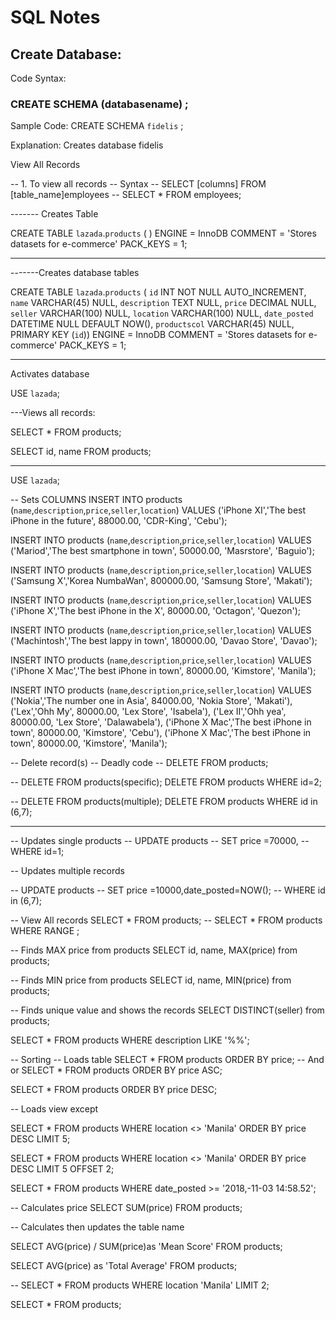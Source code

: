 # SQL Notes

## Create Database:  
Code Syntax: 
###  CREATE SCHEMA (databasename) ;

Sample Code: 
CREATE SCHEMA `fidelis` ;

Explanation: 
Creates database fidelis


View All Records

-- 1. To view all records
-- Syntax
-- SELECT [columns] FROM [table_name]employees
-- SELECT * FROM employees;




------- Creates Table

CREATE TABLE `lazada`.`products` (
)
ENGINE = InnoDB
COMMENT = 'Stores datasets for e-commerce'
PACK_KEYS = 1;

----------------------

-------Creates database tables

CREATE TABLE `lazada`.`products` (
  `id` INT NOT NULL AUTO_INCREMENT,
  `name` VARCHAR(45) NULL,
  `description` TEXT NULL,
  `price` DECIMAL NULL,
  `seller` VARCHAR(100) NULL,
  `location` VARCHAR(100) NULL,
  `date_posted` DATETIME NULL DEFAULT NOW(),
  `productscol` VARCHAR(45) NULL,
  PRIMARY KEY (`id`))
ENGINE = InnoDB
COMMENT = 'Stores datasets for e-commerce'
PACK_KEYS = 1;

------------------

Activates database

USE `lazada`;



---Views all records:

SELECT * FROM products;

SELECT id, name FROM products;

-- ---
USE `lazada`;

-- Sets COLUMNS
INSERT INTO products
	(`name`,`description`,`price`,`seller`,`location`)
VALUES
	('iPhone XI','The best iPhone in the future', 88000.00, 'CDR-King', 'Cebu');
    
INSERT INTO products
	(`name`,`description`,`price`,`seller`,`location`)
VALUES
	('Mariod','The best smartphone in town', 50000.00, 'Masrstore', 'Baguio');
    
INSERT INTO products
	(`name`,`description`,`price`,`seller`,`location`)
VALUES
	('Samsung X','Korea NumbaWan', 800000.00, 'Samsung Store', 'Makati');

INSERT INTO products
	(`name`,`description`,`price`,`seller`,`location`)
VALUES
	('iPhone X','The best iPhone in the X', 80000.00, 'Octagon', 'Quezon');
    
INSERT INTO products
	(`name`,`description`,`price`,`seller`,`location`)
VALUES
	('Machintosh','The best lappy in town', 180000.00, 'Davao Store', 'Davao');
    
INSERT INTO products
	(`name`,`description`,`price`,`seller`,`location`)
VALUES
	('iPhone X Mac','The best iPhone in town', 80000.00, 'Kimstore', 'Manila');
    
INSERT INTO products
	(`name`,`description`,`price`,`seller`,`location`)
VALUES
	('Nokia','The number one in Asia', 84000.00, 'Nokia Store', 'Makati'),
	('Lex','Ohh My', 80000.00, 'Lex Store', 'Isabela'),
	('Lex II','Ohh yea', 80000.00, 'Lex Store', 'Dalawabela'),
	('iPhone X Mac','The best iPhone in town', 80000.00, 'Kimstore', 'Cebu'),
	('iPhone X Mac','The best iPhone in town', 80000.00, 'Kimstore', 'Manila');
	

-- Delete record(s)
-- Deadly code
-- DELETE FROM products; 

-- DELETE FROM products(specific); 
DELETE FROM products WHERE id=2; 

-- DELETE FROM products(multiple); 
DELETE FROM products WHERE id in (6,7); 

-- ---------------------------
-- Updates single products
-- UPDATE products 
-- SET price =70000, 
-- WHERE id=1;

-- Updates multiple records

-- UPDATE products
-- SET price =10000,date_posted=NOW();
-- WHERE id in (6,7); 

-- View All records
SELECT * FROM products;
-- SELECT * FROM products WHERE RANGE ;

-- Finds MAX price from products
SELECT id, name, MAX(price) from products;

-- Finds MIN price from products
SELECT id, name, MIN(price) from products;


-- Finds unique value and shows the records
SELECT DISTINCT(seller) from products;


SELECT * FROM products WHERE description LIKE '%<Value>%'; 

-- Sorting
-- Loads table
SELECT * FROM products ORDER BY price;
-- And or
SELECT * FROM products ORDER BY price ASC;

SELECT * FROM products ORDER BY price DESC; 

-- Loads view except


SELECT * FROM products WHERE location <> 'Manila' ORDER BY price DESC LIMIT 5; 

SELECT * FROM products WHERE location <> 'Manila' ORDER BY price DESC LIMIT 5 OFFSET 2; 

SELECT * FROM products WHERE date_posted >= '2018,-11-03 14:58.52'; 


-- Calculates price 
SELECT SUM(price) FROM products;

-- Calculates then updates the table name

SELECT AVG(price) / SUM(price)as 'Mean Score' FROM products;

SELECT AVG(price) as 'Total Average' FROM products;

-- SELECT * FROM products WHERE location 'Manila' LIMIT 2;

SELECT * FROM products;
